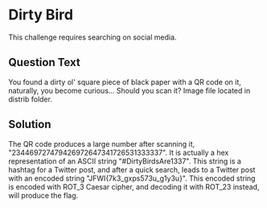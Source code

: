 # Dirty Bird
This challenge requires searching on social media.

## Question Text
You found a dirty ol' square piece of black paper with a QR code on it, naturally, you become curious... Should you scan it? Image file located in distrib folder.

## Solution
The QR code produces a large number after scanning it, "234469727479426972647341726531333337". It is actually a hex representation of an ASCII string "#DirtyBirdsAre1337". This string is a hashtag for a Twitter post, and after a quick search, leads to a Twitter post with an encoded string "JFWI{7k3\_gxps573u\_g1y3u}". This encoded string is encoded with ROT\_3 Caesar cipher, and decoding it with ROT\_23 instead, will produce the flag.
